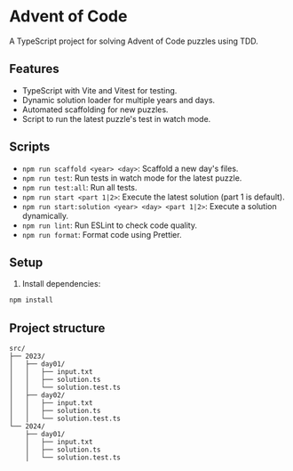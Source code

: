 # Advent of Code

A TypeScript project for solving Advent of Code puzzles using TDD.

## Features

-   TypeScript with Vite and Vitest for testing.
-   Dynamic solution loader for multiple years and days.
-   Automated scaffolding for new puzzles.
-   Script to run the latest puzzle's test in watch mode.

## Scripts

-   `npm run scaffold <year> <day>`: Scaffold a new day's files.
-   `npm run test`: Run tests in watch mode for the latest puzzle.
-   `npm run test:all`: Run all tests.
-   `npm run start <part 1|2>`: Execute the latest solution (part 1 is default).
-   `npm run start:solution <year> <day> <part 1|2>`: Execute a solution dynamically.
-   `npm run lint`: Run ESLint to check code quality.
-   `npm run format`: Format code using Prettier.

## Setup

1. Install dependencies:

```bash
npm install
```

## Project structure

```
src/
├── 2023/
│   ├── day01/
│   │   ├── input.txt
│   │   ├── solution.ts
│   │   └── solution.test.ts
│   ├── day02/
│   │   ├── input.txt
│   │   ├── solution.ts
│   │   └── solution.test.ts
└── 2024/
    ├── day01/
    │   ├── input.txt
    │   ├── solution.ts
    │   └── solution.test.ts

```
